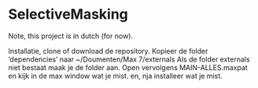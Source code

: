 # SelectiveMasking
Note, this project is in dutch (for now).

Installatie, clone of download de repository. 
Kopieer de folder ‘dependencies’ naar ~/Doumenten/Max 7/externals
Als de folder externals niet bestaat maak je de folder aan. 
Open vervolgens MAIN-ALLES.maxpat en kijk in de max window wat je mist. 
en, nja installeer wat je mist. 

